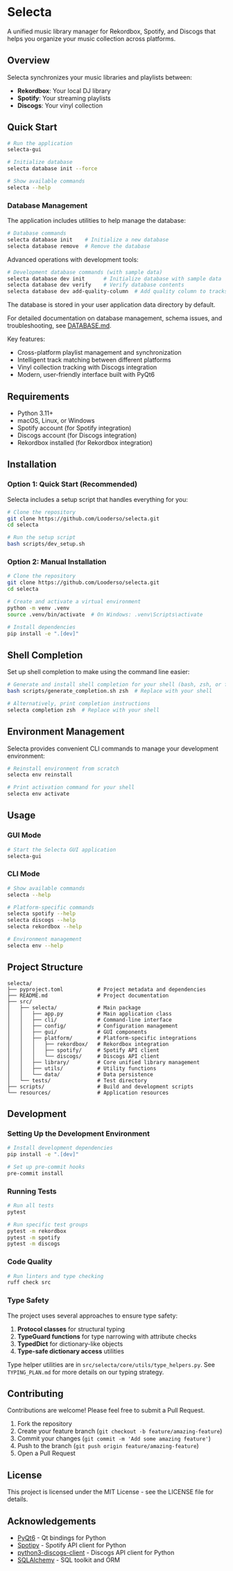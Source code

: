 # Selecta

A unified music library manager for Rekordbox, Spotify, and Discogs that helps you organize your music collection across platforms.

## Overview

Selecta synchronizes your music libraries and playlists between:

- **Rekordbox**: Your local DJ library
- **Spotify**: Your streaming playlists
- **Discogs**: Your vinyl collection

## Quick Start

```bash
# Run the application
selecta-gui

# Initialize database
selecta database init --force

# Show available commands
selecta --help
```

### Database Management

The application includes utilities to help manage the database:

```bash
# Database commands
selecta database init    # Initialize a new database
selecta database remove  # Remove the database
```

Advanced operations with development tools:

```bash
# Development database commands (with sample data)
selecta database dev init      # Initialize database with sample data
selecta database dev verify    # Verify database contents
selecta database dev add-quality-column  # Add quality column to tracks
```

The database is stored in your user application data directory by default.

For detailed documentation on database management, schema issues, and troubleshooting, see [DATABASE.md](DATABASE.md).

Key features:

- Cross-platform playlist management and synchronization
- Intelligent track matching between different platforms
- Vinyl collection tracking with Discogs integration
- Modern, user-friendly interface built with PyQt6

## Requirements

- Python 3.11+
- macOS, Linux, or Windows
- Spotify account (for Spotify integration)
- Discogs account (for Discogs integration)
- Rekordbox installed (for Rekordbox integration)

## Installation

### Option 1: Quick Start (Recommended)

Selecta includes a setup script that handles everything for you:

```bash
# Clone the repository
git clone https://github.com/Looderso/selecta.git
cd selecta

# Run the setup script
bash scripts/dev_setup.sh
```

### Option 2: Manual Installation

```bash
# Clone the repository
git clone https://github.com/Looderso/selecta.git
cd selecta

# Create and activate a virtual environment
python -m venv .venv
source .venv/bin/activate  # On Windows: .venv\Scripts\activate

# Install dependencies
pip install -e ".[dev]"
```

## Shell Completion

Set up shell completion to make using the command line easier:

```bash
# Generate and install shell completion for your shell (bash, zsh, or fish)
bash scripts/generate_completion.sh zsh  # Replace with your shell

# Alternatively, print completion instructions
selecta completion zsh  # Replace with your shell
```

## Environment Management

Selecta provides convenient CLI commands to manage your development environment:

```bash
# Reinstall environment from scratch
selecta env reinstall

# Print activation command for your shell
selecta env activate
```

## Usage

### GUI Mode

```bash
# Start the Selecta GUI application
selecta-gui
```

### CLI Mode

```bash
# Show available commands
selecta --help

# Platform-specific commands
selecta spotify --help
selecta discogs --help
selecta rekordbox --help

# Environment management
selecta env --help
```

## Project Structure

```
selecta/
├── pyproject.toml           # Project metadata and dependencies
├── README.md                # Project documentation
├── src/
│   ├── selecta/             # Main package
│   │   ├── app.py           # Main application class
│   │   ├── cli/             # Command-line interface
│   │   ├── config/          # Configuration management
│   │   ├── gui/             # GUI components
│   │   ├── platform/        # Platform-specific integrations
│   │   │   ├── rekordbox/   # Rekordbox integration
│   │   │   ├── spotify/     # Spotify API client
│   │   │   └── discogs/     # Discogs API client
│   │   ├── library/         # Core unified library management
│   │   ├── utils/           # Utility functions
│   │   └── data/            # Data persistence
│   └── tests/               # Test directory
├── scripts/                 # Build and development scripts
└── resources/               # Application resources
```

## Development

### Setting Up the Development Environment

```bash
# Install development dependencies
pip install -e ".[dev]"

# Set up pre-commit hooks
pre-commit install
```

### Running Tests

```bash
# Run all tests
pytest

# Run specific test groups
pytest -m rekordbox
pytest -m spotify
pytest -m discogs
```

### Code Quality

```bash
# Run linters and type checking
ruff check src
```

### Type Safety

The project uses several approaches to ensure type safety:

1. **Protocol classes** for structural typing
2. **TypeGuard functions** for type narrowing with attribute checks
3. **TypedDict** for dictionary-like objects
4. **Type-safe dictionary access** utilities

Type helper utilities are in `src/selecta/core/utils/type_helpers.py`. See `TYPING_PLAN.md` for more details on our typing strategy.

## Contributing

Contributions are welcome! Please feel free to submit a Pull Request.

1. Fork the repository
2. Create your feature branch (`git checkout -b feature/amazing-feature`)
3. Commit your changes (`git commit -m 'Add some amazing feature'`)
4. Push to the branch (`git push origin feature/amazing-feature`)
5. Open a Pull Request

## License

This project is licensed under the MIT License - see the LICENSE file for details.

## Acknowledgements

- [PyQt6](https://www.riverbankcomputing.com/software/pyqt/) - Qt bindings for Python
- [Spotipy](https://spotipy.readthedocs.io/) - Spotify API client for Python
- [python3-discogs-client](https://github.com/discogs/discogs_client) - Discogs API client for Python
- [SQLAlchemy](https://www.sqlalchemy.org/) - SQL toolkit and ORM

